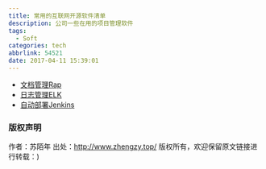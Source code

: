 ```yaml
---
title: 常用的互联网开源软件清单
description: 公司一些在用的项目管理软件
tags:
  - Soft
categories: tech
abbrlink: 54521
date: 2017-04-11 15:39:01
---
```


* [文档管理Rap](https://github.com/thx/RAP/wiki/home_cn)
* [日志管理ELK](https://www.elastic.co/cn/products)
* [自动部署Jenkins](https://jenkins.io/)


### 版权声明
作者：苏陌年
出处：http://www.zhengzy.top/ 
版权所有，欢迎保留原文链接进行转载：)
